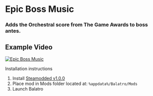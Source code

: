 # Epic Boss Music

### Adds the Orchestral score from The Game Awards to boss antes.

## Example Video

[![Epic Boss Music](https://img.youtube.com/vi/k2DPXm2Qbz0/0.jpg)](https://www.youtube.com/watch?v=k2DPXm2Qbz0)

Installation instructions

1. Install [Steamodded v1.0.0](https://github.com/Steamopollys/Steamodded)
2. Place mod in Mods folder located at: `%appdata%/Balatro/Mods`
3. Launch Balatro
